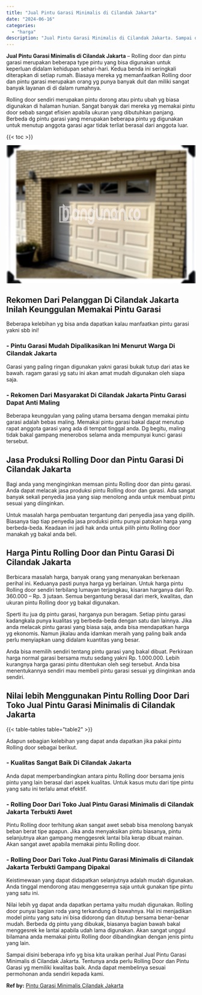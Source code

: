 ```yaml
---
title: "Jual Pintu Garasi Minimalis di Cilandak Jakarta"
date: "2024-06-16"
categories: 
  - "harga"
description: "Jual Pintu Garasi Minimalis di Cilandak Jakarta. Sampai disini beberapa info yg bisa kita uraikan perihal Jual Pintu Garasi Minimalis di Cilandak Jakarta. Te..."
---
```


**Jual Pintu Garasi Minimalis di Cilandak Jakarta** – Rolling door dan pintu garasi merupakan beberapa type pintu yang bisa digunakan untuk keperluan didalam kehidupan sehari-hari. Kedua benda ini seringkali diterapkan di setiap rumah. Biasaya mereka yg memanfaatkan Rolling door dan pintu garasi merupakan orang yg punya banyak duit dan miliki sangat banyak layanan di di dalam rumahnya.

Rolling door sendiri merupakan pintu dorong atau pintu ubah yg biasa digunakan di halaman hunian. Sangat banyak dari mereka yg memakai pintu door sebab sangat efisien apabila ukuran yang dibutuhkan panjang. Berbeda dg pintu garasi yang merupakan beberapa pintu yg digunakan untuk menutup anggota garasi agar tidak terliat berasal dari anggota luar.

{{< toc >}}

![Jual Pintu Garasi Minimalis di Cilandak Jakarta](/images/pintu-garasi-67.png)

## Rekomen Dari Pelanggan Di Cilandak Jakarta Inilah Keunggulan Memakai Pintu Garasi

Beberapa kelebihan yg bisa anda dapatkan kalau manfaatkan pintu garasi yakni sbb ini!

### \- Pintu Garasi Mudah Dipalikasikan Ini Menurut Warga Di Cilandak Jakarta

Garasi yang paling ringan digunakan yakni garasi bukak tutup dari atas ke bawah. ragam garasi yg satu ini akan amat mudah digunakan oleh siapa saja.

### \- Rekomen Dari Masyarakat Di Cilandak Jakarta Pintu Garasi Dapat Anti Maling

Beberapa keunggulan yang paling utama bersama dengan memakai pintu garasi adalah bebas maling. Memakai pintu garasi bakal dapat menutup rapat anggota garasi yang ada di tempat tinggal anda. Dg begitu, maling tidak bakal gampang menerobos selama anda mempunyai kunci garasi tersebut.

## Jasa Produksi Rolling Door dan Pintu Garasi Di Cilandak Jakarta

Bagi anda yang menginginkan memsan pintu Rolling door dan pintu garasi. Anda dapat melacak jasa produksi pintu Rolling door dan garasi. Ada sangat banyak sekali penyedia jasa yang siap menolong anda untuk membuat pintu sesuai yang diinginkan.

Untuk masalah harga pembuatan tergantung dari penyedia jasa yang dipilih. Biasanya tiap tiap penyedia jasa produksi pintu punyai patokan harga yang berbeda-beda. Keadaan ini jadi hak anda untuk pilih pintu Rolling door manakah yg bakal anda beli.

## Harga Pintu Rolling Door dan Pintu Garasi Di Cilandak Jakarta

Berbicara masalah harga, banyak orang yang menanyakan berkenaan perihal ini. Keduanya pasti punya harga yg berlainan. Untuk harga pintu Rolling door sendiri terbilang lumayan terjangkau, kisaran harganya dari Rp. 360.000 – Rp. 3 jutaan. Semua bergantung berasal dari merk, kwalitas, dan ukuran pintu Rolling door yg bakal digunakan.

Sperti itu jua dg pintu garasi, harganya pun beragam. Setiap pintu garasi kadangkala punya kualitas yg berbeda-beda dengan satu dan lainnya. Jika anda melacak pintu garasi yang biasa saja, anda bisa mendapatkan harga yg ekonomis. Namun jikalau anda idamkan meraih yang paling baik anda perlu menyiapkan uang didalam kuantitas yang besar.

Anda bisa memilih sendiri tentang pintu garasi yang bakal dibuat. Perkiraan harga normal garasi bersama mutu sedang yakni Rp. 1.000.000. Lebih kurangnya harga garasi pintu ditentukan oleh segi tersebut. Anda bisa menentukannya sendiri mau membeli pintu garasi sesuai yg diinginkan anda sendiri.

## Nilai lebih Menggunakan Pintu Rolling Door Dari Toko Jual Pintu Garasi Minimalis di Cilandak Jakarta

{{< table-tables table="table2" >}}

Adapun sebagian kelebihan yang dapat anda dapatkan jika pakai pintu Rolling door sebagai berikut.

### \- Kualitas Sangat Baik Di Cilandak Jakarta

Anda dapat memperbandingkan antara pintu Rolling door bersama jenis pintu yang lain berasal dari aspek kualitas. Untuk kasus mutu dari tipe pintu yang satu ini terlalu amat efektif.

### \- Rolling Door Dari Toko Jual Pintu Garasi Minimalis di Cilandak Jakarta Terbukti Awet

Pintu Rolling door terhitung akan sangat awet sebab bisa menolong banyak beban berat tipe apapun. Jika anda menyaksikan pintu biasanya, pintu selanjutnya akan gampang menggesrek lantai bila kerap dibuat mainan. Akan sangat awet apabila memakai pintu Rolling door.

### \- Rolling Door Dari Toko Jual Pintu Garasi Minimalis di Cilandak Jakarta Terbukti Gampang Dipakai

Keistimewaan yang dapat didapatkan selanjutnya adalah mudah digunakan. Anda tinggal mendorong atau menggesernya saja untuk gunakan tipe pintu yang satu ini.

Nilai lebih yg dapat anda dapatkan pertama yaitu mudah digunakan. Rolling door punyai bagian roda yang terkandung di bawahnya. Hal ini menjadikan model pintu yang satu ini bisa didorong dan ditutup bersama benar-benar mudah. Berbeda dg pintu yang dibukak, biasanya bagian bawah bakal menggesrek ke lantai apabila udah lama digunakan. Akan sangat unggul bilamana anda memakai pintu Rolling door dibandingkan dengan jenis pintu yang lain.

Sampai disini beberapa info yg bisa kita uraikan perihal Jual Pintu Garasi Minimalis di Cilandak Jakarta. Tentunya anda perlu Rolling Door dan Pintu Garasi yg memiliki kwalitas baik. Anda dapat membelinya sesuai permohonan anda sendiri kepada kami.

**Ref by:** [Pintu Garasi Minimalis Cilandak Jakarta](https://id.wikipedia.org/wiki/Pintu)

